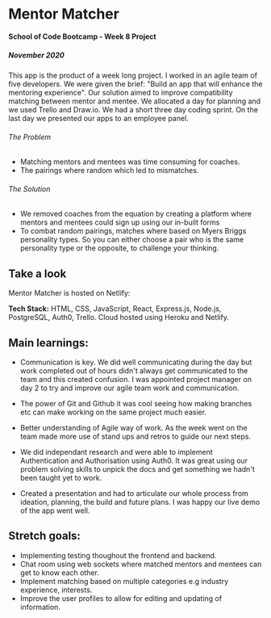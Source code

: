 # Mentor Matcher

**School of Code Bootcamp - Week 8 Project**

##### November 2020

This app is the product of a week long project. I worked in an agile team of five developers. We were given the brief: "Build an app that will enhance the mentoring experience". Our solution aimed to improve compatibility matching between mentor and mentee. We allocated a day for planning and we used Trello and Draw.io. We had a short three day coding sprint. On the last day we presented our apps to an employee panel.

###### The Problem

- Matching mentors and mentees was time consuming for coaches.
- The pairings where random which led to mismatches.

###### The Solution

- We removed coaches from the equation by creating a platform where mentors and mentees could sign up using our in-built forms
- To combat random pairings, matches where based on Myers Briggs personality types. So you can either choose a pair who is the same personality type or the opposite, to challenge your thinking.

## Take a look

Mentor Matcher is hosted on Netlify:

**Tech Stack:** HTML, CSS, JavaScript, React, Express.js, Node.js, PostgreSQL, Auth0, Trello. Cloud hosted using Heroku and Netlify.

## Main learnings:

- Communication is key. We did well communicating during the day but work completed out of hours didn't always get communicated to the team and this created confusion. I was appointed project manager on day 2 to try and improve our agile team work and communication.

- The power of Git and Github it was cool seeing how making branches etc can make working on the same project much easier.

- Better understanding of Agile way of work. As the week went on the team made more use of stand ups and retros to guide our next steps.

- We did independant research and were able to implement Authentication and Authorisation using Auth0. It was great using our problem solving skills to unpick the docs and get something we hadn't been taught yet to work.

- Created a presentation and had to articulate our whole process from ideation, planning, the build and future plans. I was happy our live demo of the app went well.

## Stretch goals:

- Implementing testing thoughout the frontend and backend.
- Chat room using web sockets where matched mentors and mentees can get to know each other.
- Implement matching based on multiple categories e.g industry experience, interests.
- Improve the user profiles to allow for editing and updating of information.
